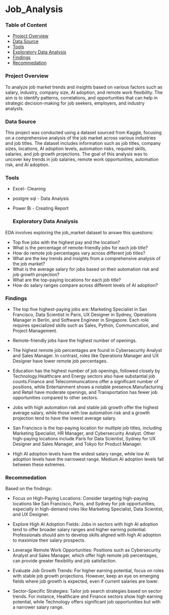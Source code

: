 # Job_Analysis

### Table of Content
- [Project Overview](#project-overview)
- [Data Source](data-source)
- [Tools](#tools)
- [Exploratory Data Analysis](#exploratory-data-analysis)
- [Findings](#findings)
- [Recommedation](#recommedation)
  
### Project Overview

To analyze job market trends and insights based on various factors such as salary, industry, company size, AI adoption, and remote work flexibility. The aim is to identify patterns, correlations, and opportunities that can help in strategic decision-making for job seekers, employers, and industry analysts.

### Data Source 
This project was conducted using a dataset sourced from Kaggle, focusing on a comprehensive analysis of the job market across various industries and job titles. The dataset includes information such as job titles, company sizes, locations, AI adoption levels, automation risks, required skills, salaries, and job growth projections. The goal of this analysis was to uncover key trends in job salaries, remote work opportunities, automation risk, and AI adoption.

### Tools
- Excel- Cleaning
- postgre sql - Data Analysis
- Power Bi - Creating Report

  ### Exploratory Data Analysis
 EDA involves exploring the job_market dataset to answe this questions:
  - Top five jobs with the highest pay and the location?
  - What is the percentage of remote-friendly jobs for each job title?
  - How do remote job percentages vary across different job titles?
  - What are the key trends and insights from a comprehensive analysis of the job market?
  - What is the average salary for jobs based on their automation risk and job growth projection?
  - What are the top-paying locations for each job title?
  - How do salary ranges compare across different levels of AI adoption?
 
  ### Findings

  - The top five highest-paying jobs are: Marketing Specialist in San Francisco, Data Scientist in Paris, UX Designer in Sydney, Operations Manager in Berlin, and Software Engineer in Singapore. Each role requires specialized skills such as Sales, Python, Communication, and Project Management.
 
  - Remote-friendly jobs have the highest number of openings.
 
  - The highest remote job percentages are found in Cybersecurity Analyst and Sales Manager. In contrast, roles like Operations Manager and UX Designer have lower remote job percentages.
 
  - Education has the highest number of job openings, followed closely by Technology.Healthcare and Energy sectors also have substantial job counts.Finance and Telecommunications offer a significant number of positions, while Entertainment shows a notable presence.Manufacturing and Retail have moderate openings, and Transportation has fewer job opportunities compared to other sectors.
 
  - Jobs with high automation risk and stable job growth offer the highest average salary, while those with low automation risk and a growth projection tend to have the lowest average salary.
 
  - San Francisco is the top-paying location for multiple job titles, including Marketing Specialist, HR Manager, and Cybersecurity Analyst. Other high-paying locations include Paris for Data Scientist, Sydney for UX Designer and Sales Manager, and Tokyo for Product Manager.
 
  - High AI adoption levels have the widest salary range, while low AI adoption levels have the narrowest range. Medium AI adoption levels fall between these extremes.
 
  ### Recommedation
  Based on the findings:
  
- Focus on High-Paying Locations: Consider targeting high-paying locations like San Francisco, Paris, and Sydney for job opportunities, especially in high-demand roles like Marketing Specialist, Data Scientist, and UX Designer.

- Explore High AI Adoption Fields: Jobs in sectors with high AI adoption tend to offer broader salary ranges and higher earning potential. Professionals should aim to develop skills aligned with high AI adoption to maximize their salary prospects.

- Leverage Remote Work Opportunities: Positions such as Cybersecurity Analyst and Sales Manager, which offer high remote job percentages, can provide greater flexibility and job satisfaction. 

- Evaluate Job Growth Trends: For higher earning potential, focus on roles with stable job growth projections. However, keep an eye on emerging fields where job growth is expected, even if current salaries are lower.

- Sector-Specific Strategies: Tailor job search strategies based on sector trends. For instance, Healthcare and Finance sectors show high earning potential, while Technology offers significant job opportunities but with a narrower salary range.

